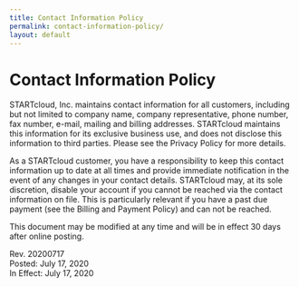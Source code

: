 ```yaml
---
title: Contact Information Policy
permalink: contact-information-policy/
layout: default
---
```

Contact Information Policy
==============

STARTcloud, Inc. maintains contact information for all customers, including but not limited to company name, company representative, phone number, fax number, e-mail, mailing and billing addresses. STARTcloud maintains this information for its exclusive business use, and does not disclose this information to third parties. Please see the Privacy Policy for more details. 

As a STARTcloud customer, you have a responsibility to keep this contact information up to date at all times and provide immediate notification in the event of any changes in your contact details. STARTcloud may, at its sole discretion, disable your account if you cannot be reached via the contact information on file. This is particularly relevant if you have a past due payment (see the Billing and Payment Policy) and can not be reached. 

This document may be modified at any time and will be in effect 30 days after online posting. 

Rev. 20200717  
Posted: July 17, 2020  
In Effect: July 17, 2020
